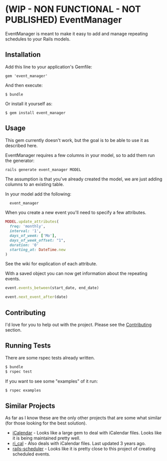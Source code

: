 # (WIP - NON FUNCTIONAL - NOT PUBLISHED) EventManager

EventManager is meant to make it easy to add and manage repeating schedules to your Rails models.


## Installation

Add this line to your application's Gemfile:

    gem 'event_manager'

And then execute:

    $ bundle

Or install it yourself as:

    $ gem install event_manager

## Usage

This gem currently doesn't work, but the goal is to be able to use it as described here.

EventManager requires a few columns in your model, so to add them run the generator:

```
rails generate event_manager MODEL
``` 

The assumption is that you've already created the model, we are just adding columns to an existing table.

In your model add the following:

```ruby
  event_manager
```

When you create a new event you'll need to specify a few attributes.

```ruby
MODEL.update_attributes(
  freq: 'monthly',
  interval: '1',
  days_of_week: ['Mo'],
  days_of_week_offset: "1",
  duration: '0'
  starting_at: DateTime.new
)
```

See the wiki for explication of each attribute.

With a saved object you can now get information about the repeating events.

```ruby
event.events_between(start_date, end_date)

event.next_event_after(date)
```

## Contributing

I'd love for you to help out with the project. Please see the [Contributing](CONTRIBUTING.md) section.

## Running Tests

There are some rspec tests already written.

```bash
$ bundle
$ rspec test
```

If you want to see some "examples" of it run:

```bash
$ rspec examples
```

## Similar Projects

As far as I know these are the only other projects that are some what similar (for those looking for the best solution).

- [iCalendar](https://github.com/icalendar/icalendar) - Looks like a large gem to deal with iCalendar files. Looks like it is being maintained pretty well.
- [ri_cal](https://github.com/rubyredrick/ri_cal) - Also deals with iCalendar files. Last updated 3 years ago.
- [rails-scheduler](https://github.com/atd/rails-scheduler) - Looks like it is pretty close to this project of creating scheduled events.
